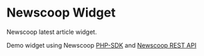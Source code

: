 Newscoop Widget
===============

Newscoop latest article widget.

Demo widget using Newscoop [PHP-SDK][1] and [Newscoop REST API][2]

[1]: http://www.sourcefabric.org/en/newscoop/
[2]: https://wiki.sourcefabric.org/display/CS/Newscoop+REST+API+Reference